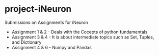 # project-iNeuron
Submissions on Assignments for iNeuron

  
  * Assignment 1 & 2 - Deals with the Cocepts of python fundamentals
  * Assignment 3 & 4 - It is about intermediate topics such as Set, Tuples, and Dictionary
  * Assignment 4 & 6 - Numpy and Pandas
